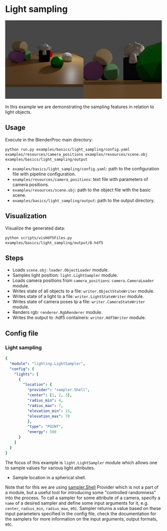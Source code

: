 # Light sampling

![](../../../images/light_sampling_rendering.jpg)

In this example we are demonstrating the sampling features in relation to light objects.

## Usage

Execute in the BlenderProc main directory:

```
python run.py examples/basics/light_sampling/config.yaml examples/resources/camera_positions examples/resources/scene.obj examples/basics/light_sampling/output
```

* `examples/basics/light_sampling/config.yaml`: path to the configuration file with pipeline configuration.
* `examples/resources/camera_positions`: text file with parameters of camera positions.
* `examples/resources/scene.obj`: path to the object file with the basic scene.
* `examples/basics/light_sampling/output`: path to the output directory.

## Visualization

Visualize the generated data:

```
python scripts/visHdf5Files.py examples/basics/light_sampling/output/0.hdf5
```

## Steps

* Loads `scene.obj`: `loader.ObjectLoader` module.
* Samples light position: `light.LightSampler` module.
* Loads camera positions from `camera_positions`: `camera.CameraLoader` module.
* Writes state of all objects to a file: `writer.ObjectStateWriter` module.
* Writes state of a light to a file: `writer.LightStateWriter` module.
* Writes state of camera poses tp a file: `writer.CameraStateWriter` module.
* Renders rgb: `renderer.RgbRenderer` module.
* Writes the output to .hdf5 containers: `writer.Hdf5Writer` module.

## Config file

### Light sampling

```yaml
{
  "module": "lighting.LightSampler",
  "config": {
    "lights": [
      {
        "location": {
          "provider": "sampler.Shell",
          "center": [1, 2, 3],
          "radius_min": 4,
          "radius_max": 7,
          "elevation_min": 15,
          "elevation_max": 70
          },
          "type": "POINT",
          "energy": 500
      }
    ]
  }
}
```

The focus of this example is `light.LightSampler` module which allows one to sample values for various light attributes. 

* Sample location in a spherical shell.

Note that for this we are using [sampler.Shell](../../src/provider/sampler) Provider which is not a part of a module, but a useful tool for introducing some "controlled randomness" into the process.
To call a sampler for some attribute of a camera, specify a `name` of a desired sampler and define some input arguments for it, e.g. `center`, `radius_min`, `radius_max`, etc.
Sampler returns a value based on these input parameters specified in the config file, check the documentation for the samplers for more information on the input arguments, output formats, etc.
